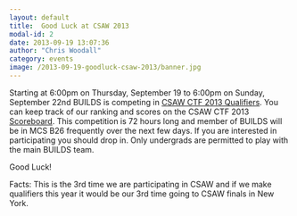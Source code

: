 ```yaml
---
layout: default
title:  Good Luck at CSAW 2013
modal-id: 2
date: 2013-09-19 13:07:36
author: "Chris Woodall"
category: events
image: /2013-09-19-goodluck-csaw-2013/banner.jpg
---
```


Starting at 6:00pm on Thursday, September 19 to 6:00pm on Sunday, September 22nd BUILDS
is competing in [CSAW CTF 2013 Qualifiers](https://ctf.isis.poly.edu/). You can keep
track of our ranking and scores on the CSAW CTF 2013 [Scoreboard](https://ctf.isis.poly.edu/scoreboard/).
This competition is 72 hours long and member of BUILDS will be in MCS B26 frequently
over the next few days. If you are interested in participating you should drop in.
Only undergrads are permitted to play with the main BUILDS team.

Good Luck!

<!-- more -->

Facts: This is the 3rd time we are participating in CSAW and if we make qualifiers this
year it would be our 3rd time going to CSAW finals in New York.
